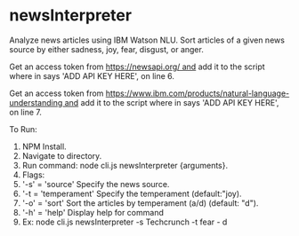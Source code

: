 # newsInterpreter
Analyze news articles using IBM Watson NLU. Sort articles of a given news source by either sadness, joy, fear, disgust, or anger.

Get an access token from https://newsapi.org/ and add it to the script where in says 'ADD API KEY HERE', on line 6. 

Get an access token from https://www.ibm.com/products/natural-language-understanding and add it to the script where in says 'ADD API KEY HERE', on line 7.

To Run:
1. NPM Install.
2. Navigate to directory.
3. Run command: node cli.js newsInterpreter {arguments}.
4. Flags:
5. '-s' = 'source' Specify the news source.
6. '-t = 'temperament' Specify the temperament (default:"joy).
7. '-o' = 'sort' Sort the articles by temperament (a/d) (default: "d").
8. '-h' = 'help' Display help for command
9. Ex: node cli.js newsInterpreter -s Techcrunch -t fear - d
